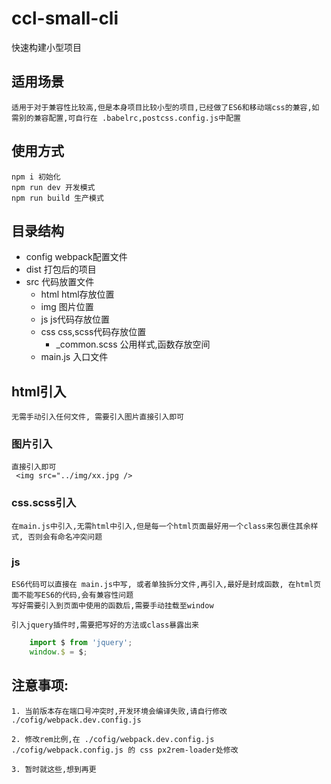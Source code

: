 # ccl-small-cli
快速构建小型项目

## 适用场景
    适用于对于兼容性比较高,但是本身项目比较小型的项目,已经做了ES6和移动端css的兼容,如需别的兼容配置,可自行在 .babelrc,postcss.config.js中配置

## 使用方式 
    npm i 初始化
    npm run dev 开发模式 
    npm run build 生产模式 

## 目录结构

- config webpack配置文件
- dist 打包后的项目
- src 代码放置文件
    - html html存放位置
    - img 图片位置
    - js js代码存放位置
    - css css,scss代码存放位置
        - _common.scss 公用样式,函数存放空间
    - main.js 入口文件 

## html引入  
    无需手动引入任何文件, 需要引入图片直接引入即可

### 图片引入
    直接引入即可
     <img src="../img/xx.jpg />  

### css.scss引入 
    在main.js中引入,无需html中引入,但是每一个html页面最好用一个class来包裹住其余样式, 否则会有命名冲突问题

### js 
    ES6代码可以直接在 main.js中写, 或者单独拆分文件,再引入,最好是封成函数, 在html页面不能写ES6的代码,会有兼容性问题
    写好需要引入到页面中使用的函数后,需要手动挂载至window  

    引入jquery插件时,需要把写好的方法或class暴露出来

```js
    import $ from 'jquery';
    window.$ = $;
```
## 注意事项:
    1. 当前版本存在端口号冲突时,开发环境会编译失败,请自行修改 ./cofig/webpack.dev.config.js  

    2. 修改rem比例,在 ./cofig/webpack.dev.config.js   ./cofig/webpack.config.js 的 css px2rem-loader处修改  

    3. 暂时就这些,想到再更




